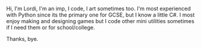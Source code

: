 Hi, I'm Lordi, I'm an imp, I code, I art sometimes too.
I'm most experienced with Python since its the primary one for GCSE, but I know a little C#.
I most enjoy making and designing games but I code other mini utilities sometimes if I need them or for school/college.

Thanks, bye.
